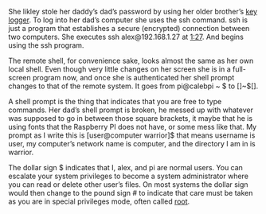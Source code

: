 She likley stole her daddy’s dad’s password by using her older brother’s
[key logger][1]. To log into her dad’s computer she uses the ssh command.
ssh is just a program that establishes a secure (encrypted) connection
between two computers. She executes ssh alex\@192.168.1.27 at [1:27][2]. And
begins using the ssh program.

The remote shell, for convenience sake, looks almost the same as her own
local shell. Even though very little changes on her screen she is in a
full-screen program now, and once she is authenticated her shell prompt
changes to that of the remote system. It goes from pi\@calebpi ~ $ to
\[\]~$\[\].

A shell prompt is the thing that indicates that you are free to type
commands. Her dad’s shell prompt is broken, he messed up with whatever was
supposed to go in between those square brackets, it maybe that he is using
fonts that the Raspberry PI does not have, or some mess like that. My
prompt as I write this is \[user\@computer warrior\]$ that means username is
user, my computer’s network name is computer, and the directory I am in is
warrior.

The dollar sign $ indicates that I, alex, and pi are normal users. You can
escalate your system privileges to become a system administrator where you
can read or delete other user’s files. On most systems the dollar sign
would then change to the pound sign # to indicate that care must be taken
as you are in special privileges mode, often called [root][3].

[1]: https://www.amazon.com/keylogger/s?k=keylogger
[2]: https://youtu.be/W76o_iG7Y7g?t=87
[3]: http://www.catb.org/~esr/jargon/html/R/root.html
